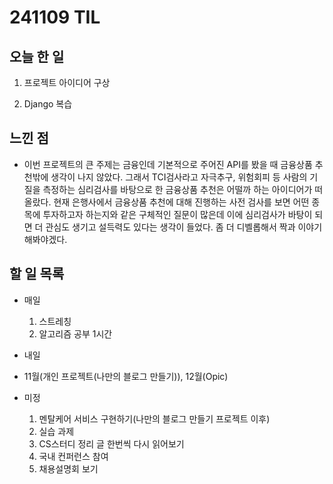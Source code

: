 # 241109 TIL

## 오늘 한 일
1. 프로젝트 아이디어 구상

2. Django 복습

## 느낀 점
  - 이번 프로젝트의 큰 주제는 금융인데 기본적으로 주어진 API를 봤을 때 금융상품 추천밖에 생각이 나지 않았다. 그래서 TCI검사라고 자극추구, 위험회피 등 사람의 기질을 측정하는 심리검사를 바탕으로 한 금융상품 추천은 어떨까 하는 아이디어가 떠올랐다. 현재 은행사에서 금융상품 추천에 대해 진행하는 사전 검사를 보면 어떤 종목에 투자하고자 하는지와 같은 구체적인 질문이 많은데 이에 심리검사가 바탕이 되면 더 관심도 생기고 설득력도 있다는 생각이 들었다. 좀 더 디벨롭해서 짝과 이야기해봐야겠다.

## 할 일 목록
  - 매일
    1. 스트레칭
    2. 알고리즘 공부 1시간

  - 내일
  
  - 11월(개인 프로젝트(나만의 블로그 만들기)), 12월(Opic)

  - 미정
    1. 멘탈케어 서비스 구현하기(나만의 블로그 만들기 프로젝트 이후)
    2. 실습 과제
    3. CS스터디 정리 글 한번씩 다시 읽어보기
    4. 국내 컨퍼런스 참여
    5. 채용설명회 보기